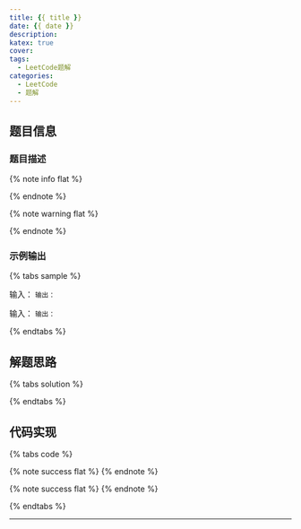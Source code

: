 ```yaml
---
title: {{ title }}
date: {{ date }}
description: 
katex: true
cover: 
tags:
  - LeetCode题解
categories:
  - LeetCode
  - 题解
---
```


## 题目信息

### 题目描述

{% note info flat %}

{% endnote %}

{% note warning flat %}

{% endnote %}

### 示例输出

{% tabs sample %}
<!-- tab 示例输出1 -->
输入： ``
输出： ``
<!-- endtab -->

<!-- tab 示例输出2 -->
输入： ``
输出： ``
<!-- endtab -->
{% endtabs %}

## 解题思路

{% tabs solution %}
<!-- tab 思路1 -->

<!-- endtab -->

<!-- tab 思路2 -->

<!-- endtab -->
{% endtabs %}

## 代码实现

{% tabs code %}
<!-- tab 代码实现1 -->
{% note success flat %}
{% endnote %}
<!-- endtab -->

<!-- tab 代码实现2 -->
{% note success flat %}
{% endnote %}
<!-- endtab -->
{% endtabs %}

---

